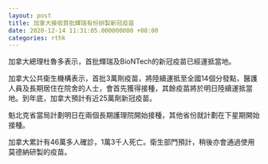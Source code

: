 ```yaml
---
layout: post
title: 加拿大接收首批輝瑞有份研製新冠疫苗
date: 2020-12-14 11:31:05.000000000 +08:00
categories: rthk
---
```


加拿大總理杜魯多表示，首批輝瑞及BioNTech的新冠疫苗已經運抵當地。

加拿大公共衛生機構表示，首批3萬劑疫苗，將陸續運抵至全國14個分發點，醫護人員及長期居住在院舍的人士，會首先獲得接種，其餘疫苗將於明日陸續運抵當地。到年底，加拿大預計有近25萬劑新冠疫苗。

魁北克省當局計劃明日在兩個長期護理院開始接種，其他省份就計劃在下星期開始接種。

加拿大累計有46萬多人確診，1萬3千人死亡。衛生部門預計，稍後亦會通過使用莫德納研製的疫苗。

